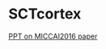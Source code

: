 # SCTcortex

[PPT on MICCAI2016 paper](https://docs.google.com/presentation/d/1whCkdZcjZNONsNAx02B_qp_v3gvg2mwXN_z6AwnK4Lo/edit?usp=sharing])
